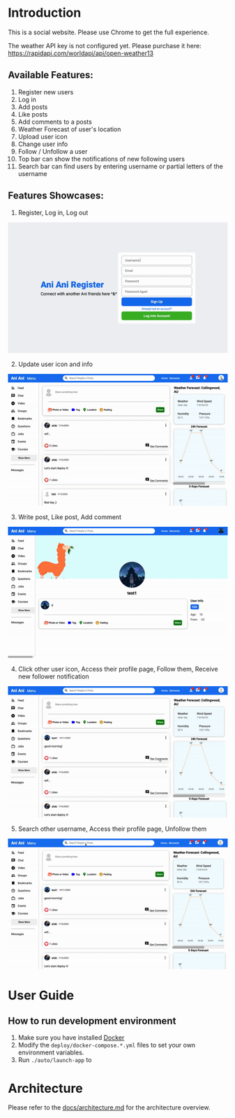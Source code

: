# Introduction
This is a social website. Please use Chrome to get the full experience.

The weather API key is not configured yet. Please purchase it here: https://rapidapi.com/worldapi/api/open-weather13

## Available Features:
1. Register new users
2. Log in
3. Add posts
4. Like posts
5. Add comments to a posts
6. Weather Forecast of user's location
7. Upload user icon
8. Change user info
9. Follow / Unfollow a user
10. Top bar can show the notifications of new following users
11. Search bar can find users by entering username or partial letters of the username

## Features Showcases:
1. Register, Log in, Log out

![register,login,logout](docs/assets/gif/register_login_logout.gif)

2. Update user icon and info

![update_icon_userinfo](docs/assets/gif/update_icon_userinfo.gif)

3. Write post, Like post, Add comment

![post,like,comment](docs/assets/gif/post_like_comment.gif)

4. Click other user icon, Access their profile page, Follow them, Receive new follower notification

![click_icon,follow,notify](docs/assets/gif/click_icon_follow_notify.gif)

5. Search other username, Access their profile page, Unfollow them

![search_name,unfollow](docs/assets/gif/search_name_unfollow.gif)


# User Guide

## How to run development environment
1. Make sure you have installed [Docker](https://docs.docker.com/compose/install/)
2. Modify the `deploy/docker-compose.*.yml` files to set your own environment variables.
3. Run `./auto/launch-app` to 


# Architecture

Please refer to the [docs/architecture.md](docs/architecture.md) for the architecture overview.
